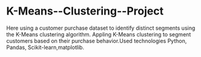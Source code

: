 # K-Means--Clustering--Project
Here using a customer purchase dataset to identify distinct segments using the K-Means  clustering algorithm. Appling K-Means clustering to segment customers based on their purchase behavior.Used technologies Python, Pandas, Scikit-learn,matplotlib.
